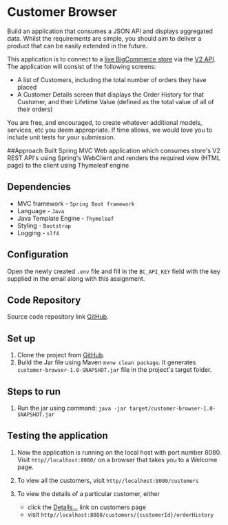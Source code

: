 # Customer Browser
Build an application that consumes a JSON API
and displays aggregated data.  Whilst the requirements are simple, you should aim to
deliver a product that can be easily extended in the future.

This application is to connect to a [live BigCommerce store](https://store-velgoi8q0k.mybigcommerce.com) via the
[V2 API](https://developer.bigcommerce.com/api/v2/). The application will consist of the following screens:
* A list of Customers, including the total number of orders they have placed
* A Customer Details screen that displays the Order History for that Customer, and their Lifetime Value (defined as the
  total value of all of their orders)
  
You are free, and encouraged, to create whatever additional models, services, etc you deem appropriate. If time allows,
we would love you to include unit tests for your submission.

##Approach
Built Spring MVC Web application which consumes store's V2 REST API's using Spring's WebClient 
and renders the required view (HTML page) to the client using Thymeleaf engine

## Dependencies
* MVC framework - `Spring Boot framework` 
* Language - `Java` 
* Java Template Engine - `Thymeleaf` 
* Styling - `Bootstrap` 
* Logging - `slf4`

## Configuration

Open the newly created `.env` file and fill in the `BC_API_KEY` field with the key supplied in the email along with this
assignment.

## Code Repository
Source code repository link [GitHub](https://github.com/keerthik26/customer-browser).

## Set up
1. Clone the project from [GitHub](https://github.com/keerthik26/customer-browser).
2. Build the Jar file using Maven `mvnw clean package`. 
   It generates `customer-browser-1.0-SNAPSHOT.jar` file in the project's target folder. 

## Steps to run
1. Run the jar using command:
  `java -jar target/customer-browser-1.0-SNAPSHOT.jar`
   
## Testing the application
1. Now the application is running on the local host with port number 8080.
   Visit `http//localhost:8080/` on a browser that takes you to a Welcome page.
   
2. To view all the customers, visit `http//localhost:8080/customers`

3. To view the details of a particular customer, either
    * click the [Details...]() link on customers page
    * visit `http//localhost:8080/customers/{customerId}/orderHistory`
